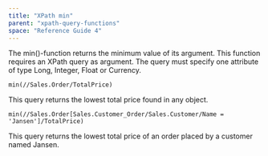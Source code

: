 ```yaml
---
title: "XPath min"
parent: "xpath-query-functions"
space: "Reference Guide 4"
---
```

The min()-function returns the minimum value of its argument.
This function requires an XPath query as argument. The query must specify one attribute of type Long, Integer, Float or Currency.

```
min(//Sales.Order/TotalPrice)

```

This query returns the lowest total price found in any object.

```
min(//Sales.Order[Sales.Customer_Order/Sales.Customer/Name = 'Jansen']/TotalPrice)

```

This query returns the lowest total price of an order placed by a customer named Jansen.
